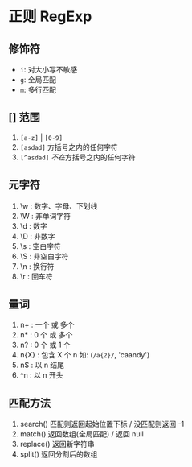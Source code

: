 # 正则 RegExp

## 修饰符
- `i`: 对大小写不敏感
- `g`: 全局匹配
- `m`: 多行匹配

## [] 范围
1. `[a-z]` | `[0-9]`
2. `[asdad]` 方括号之内的任何字符
3. `[^asdad]` *不在*方括号之内的任何字符

## 元字符
1. \w : 数字、字母、下划线
2. \W : 非单词字符
3. \d : 数字
4. \D : 非数字
5. \s : 空白字符
6. \S : 非空白字符
7. \n : 换行符
8. \r : 回车符

## 量词
1. n+ : 一个 或 多个
2. n* : 0 个 或 多个
3. n? : 0 个 或 1 个
4. n{X} : 包含 X 个 n 如: (`/a{2}/`, 'caandy')
5. n$ : 以 n 结尾
6. ^n : 以 n 开头

## 匹配方法
1. search()   匹配则返回起始位置下标 / 没匹配则返回 -1
2. match()    返回数组(全局匹配) / 返回 null
3. replace()  返回新字符串
4. split()    返回分割后的数组